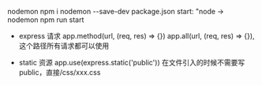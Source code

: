 nodemon
npm i nodemon --save-dev
package.json start: "node -> nodemon
npm run start

- express 请求
  app.method(url, (req, res) => {})
  app.all(url, (req, res) => {}), 这个路径所有请求都可以使用

- static 资源
  app.use(express.static('public'))
  在文件引入的时候不需要写 public，直接/css/xxx.css
